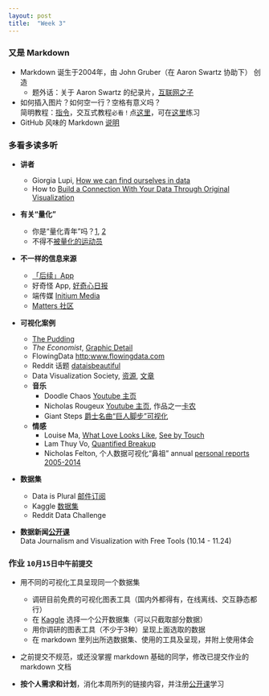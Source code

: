 ```yaml
---
layout: post
title:  "Week 3"
---
```


### 又是 Markdown
- Markdown 诞生于2004年，由 John Gruber（在 Aaron Swartz 协助下） 创造
  - 题外话：关于 Aaron Swartz 的纪录片，[互联网之子](https://movie.douban.com/subject/25785114/ "The Internet's Own Boy")
- 如何插入图片？如何空一行？空格有意义吗？  
简明教程：[指令](https://commonmark.org/help/)，交互式教程`必看！`点[这里](https://commonmark.org/help/tutorial/)，可在[这里](https://daringfireball.net/projects/markdown/dingus)练习
- GitHub 风味的 Markdown [说明](https://github.github.com/gfm/)
  
### 多看多读多听
- **讲者**
  - Giorgia Lupi, [How we can find ourselves in data](https://www.ted.com/talks/giorgia_lupi_how_we_can_find_ourselves_in_data "TED: How we can find ourselves in data")
  - How to [Build a Connection With Your Data Through Original Visualization](https://dataviztoday.com/shownotes/28 "Dataviz Today: How to Build a Connection With Your Data Through Original Visualization")

- **有关“量化”**
  - 你是“量化青年”吗？[1](http://www.qdaily.com/articles/31671.html "好奇心日报"), [2](http://notch.qdaily.com/mobile/posts/4878.html)
  - 不得不[被量化的运动员](http://www.qdaily.com/articles/38283.html)

- **不一样的信息来源**
  - [「后续」App](https://www.weibo.com/p/1005056581210531 "「后续」微博")
  - 好奇怪 App, [好奇心日报](http://www.qdaily.com/articles/64091.html)
  - 端传媒 [Initium Media](https://theinitium.com/)
  - [Matters 社区](https://matters.news/)

- **可视化案例**
  - [The Pudding](https://pudding.cool/)
  - *The Economist*, [Graphic Detail](https://www.economist.com/graphic-detail/)
  - FlowingData <http:www.flowingdata.com>
  - Reddit 话题 [dataisbeautiful](https://www.reddit.com/r/dataisbeautiful/)
  - Data Visualization Society, [资源](https://www.datavisualizationsociety.com/ "Data Visualization Society"), [文章](https://medium.com/nightingale "Medium articles")
  - **音乐**
    * Doodle Chaos [Youtube 主页](https://www.youtube.com/user/DoodleChaos/videos "Doodle Chaos")
    * Nicholas Rougeux [Youtube 主页](https://www.youtube.com/channel/UCRQH9-hWxELNCv47z2O5nfg), 作品之一[卡农](https://www.youtube.com/watch?v=DxkpN4PUOzA)
    * Giant Steps [爵士名曲“巨人脚步”可视化](https://www.youtube.com/watch?v=rh6WTAHKYTc&list=WL&index=4&t=0s)
  - **情感**
    * Louise Ma, [What Love Looks Like](https://vimeo.com/70813009 "What love looks like"), [See by Touch](https://love.seebytouch.com/archive/filter-by/photo/tagged/love "Louise Ma, seebytouch.com")
    * Lam Thuy Vo, [Quantified Breakup](https://quantifiedbreakup.tumblr.com/page/2 "Quantified Breakup") 
    * Nicholas Felton, 个人数据可视化“鼻祖” annual [personal reports 2005-2014](http://feltron.com/index.html)

- **数据集**
  - Data is Plural [邮件订阅](https://tinyletter.com/data-is-plural/archive)
  - Kaggle [数据集](https://www.kaggle.com/datasets)
  - Reddit Data Challenge
  
- **数据新闻[公开课](https://journalismcourses.org/DATA0819.html)**  
Data Journalism and Visualization with Free Tools (10.14 - 11.24)

### 作业 `10月15日中午前提交`
- 用不同的可视化工具呈现同一个数据集
  - 调研目前免费的可视化图表工具（国内外都得有，在线离线、交互静态都行）
  - 在 [Kaggle](https://www.kaggle.com/datasets) 选择一个公开数据集（可以只截取部分数据）
  - 用你调研的图表工具（不少于3种）呈现上面选取的数据
  - 在 markdown 里列出所选数据集、使用的工具及呈现，并附上使用体会
  
- 之前提交不规范，或还没掌握 markdown 基础的同学，修改已提交作业的 markdown 文档
- **按个人需求和计划**，消化本周所列的链接内容，并注册[公开课](https://journalismcourses.org/DATA0819.html)学习

